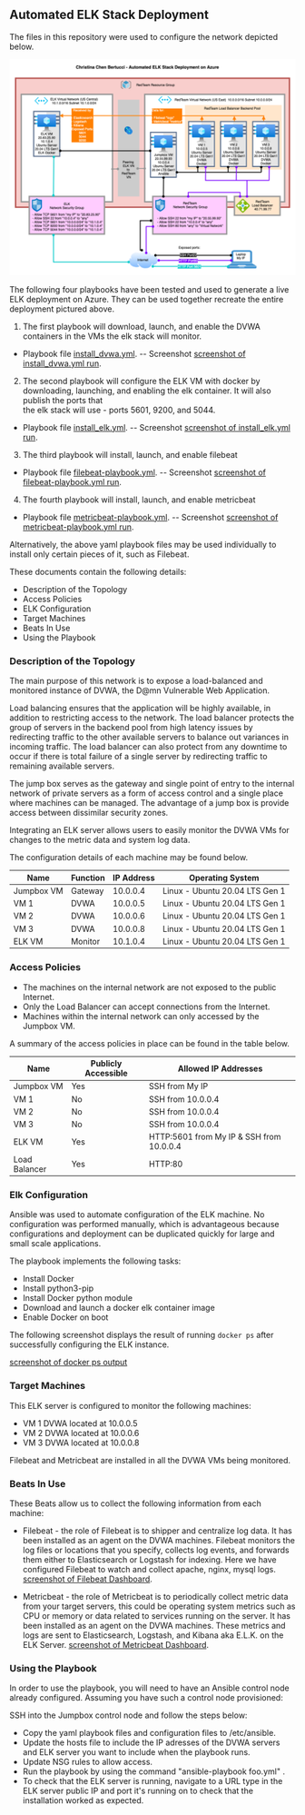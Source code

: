 ## Automated ELK Stack Deployment

The files in this repository were used to configure the network depicted below.

![Diagram Automated ELK Stack Deployment on Azure - Christina Chen Bertucci](https://github.com/livetru2u/cloud-security-elk-stack-on-azure/blob/main/Images/Diagram%20Automated%20ELK%20Stack%20Deployment%20on%20Azure.png)

The following four playbooks have been tested and used to generate a live ELK deployment on Azure. They can be used together recreate the entire deployment pictured above. 

1. The first playbook will download, launch, and enable the DVWA containers in the VMs the elk stack will monitor. 
  - Playbook file [install_dvwa.yml](Ansible/install_dvwa.yml). -- Screenshot [screenshot of install_dvwa.yml run](https://github.com/livetru2u/cloud-security-elk-stack-on-azure/blob/main/Images/install-dvwa.yml%20run%20playbook.png).

  2. The second playbook will configure the ELK VM with docker by downloading, launching, and enabling the elk container. It will also publish the ports that   
    the elk stack will use - ports 5601, 9200, and 5044. 
  - Playbook file [install_elk.yml](Ansible/install_elk.yml). -- Screenshot [screenshot of install_elk.yml run](https://github.com/livetru2u/cloud-security-elk-stack-on-azure/blob/main/Images/install-elk.yml%20run%20playbook.png).

  3. The third playbook will install, launch, and enable filebeat 
  - Playbook file [filebeat-playbook.yml](Ansible/filebeat-playbook.yml). -- Screenshot [screenshot of filebeat-playbook.yml run](https://github.com/livetru2u/cloud-security-elk-stack-on-azure/blob/main/Images/filebeat-playbook.yml%20run%20playbook.png).

  4. The fourth playbook will install, launch, and enable metricbeat 
  - Playbook file [metricbeat-playbook.yml](Ansible/metricbeat-playbook.yml). -- Screenshot [screenshot of metricbeat-playbook.yml run](https://github.com/livetru2u/cloud-security-elk-stack-on-azure/blob/main/Images/metricbeat-playbook.yml%20run%20playbook.png).

  Alternatively, the above yaml playbook files may be used individually to install only certain pieces of it, such as Filebeat.

These documents contain the following details:
- Description of the Topology
- Access Policies
- ELK Configuration
- Target Machines 
- Beats In Use
- Using the Playbook


### Description of the Topology

The main purpose of this network is to expose a load-balanced and monitored instance of DVWA, the D@mn Vulnerable Web Application.

Load balancing ensures that the application will be highly available, in addition to restricting access to the network.
The load balancer protects the group of servers in the backend pool from high latency issues by redirecting traffic to the other available servers to balance out variances in incoming traffic. The load balancer can also protect from any downtime to occur if there is total failure of a single server by redirecting traffic to remaining available servers. 

The jump box serves as the gateway and single point of entry to the internal network of private servers as a form of access control and a single place where machines can be managed. The advantage of a jump box is provide access between dissimilar security zones. 

Integrating an ELK server allows users to easily monitor the DVWA VMs for changes to the metric data and system log data.

The configuration details of each machine may be found below.

| Name         | Function  | IP Address | Operating System                  |
|--------------|-----------|------------|-----------------------------------|
| Jumpbox VM   | Gateway   | 10.0.0.4   | Linux - Ubuntu 20.04 LTS Gen 1    |
| VM 1         | DVWA      | 10.0.0.5   | Linux - Ubuntu 20.04 LTS Gen 1    |
| VM 2         | DVWA      | 10.0.0.6   | Linux - Ubuntu 20.04 LTS Gen 1    |
| VM 3         | DVWA      | 10.0.0.8   | Linux - Ubuntu 20.04 LTS Gen 1    |
| ELK VM       | Monitor   | 10.1.0.4   | Linux - Ubuntu 20.04 LTS Gen 1    | 

### Access Policies

- The machines on the internal network are not exposed to the public Internet. 
- Only the Load Balancer can accept connections from the Internet. 
- Machines within the internal network can only accessed by the Jumpbox VM.

A summary of the access policies in place can be found in the table below.

| Name            | Publicly Accessible | Allowed IP Addresses                          |
|-----------------|---------------------|-----------------------------------------------|
| Jumpbox VM      | Yes                 | SSH from My IP                                |
| VM 1            | No                  | SSH from 10.0.0.4                             |
| VM 2            | No                  | SSH from 10.0.0.4                             |          
| VM 3            | No                  | SSH from 10.0.0.4                             |
| ELK VM          | Yes                 | HTTP:5601 from My IP  &  SSH from 10.0.0.4    |
| Load Balancer   | Yes                 | HTTP:80                                       |

### Elk Configuration

Ansible was used to automate configuration of the ELK machine. No configuration was performed manually, which is advantageous because configurations and deployment can be duplicated quickly for large and small scale applications.

The playbook implements the following tasks:
- Install Docker
- Install python3-pip
- Install Docker python module
- Download and launch a docker elk container image
- Enable Docker on boot

The following screenshot displays the result of running `docker ps` after successfully configuring the ELK instance.

[screenshot of docker ps output](https://github.com/livetru2u/cloud-security-elk-stack-on-azure/blob/main/Images/docker%20ps%20elk%20successful.png)

### Target Machines

This ELK server is configured to monitor the following machines:
- VM 1 DVWA located at 10.0.0.5
- VM 2 DVWA located at 10.0.0.6
- VM 3 DVWA located at 10.0.0.8

Filebeat and Metricbeat are installed in all the DVWA VMs being monitored.  

### Beats In Use

These Beats allow us to collect the following information from each machine:
- Filebeat - the role of Filebeat is to shipper and centralize log data. It has been installed as an agent on the DVWA machines. Filebeat monitors the log files or 
  locations that you specify, collects log events, and forwards them either to Elasticsearch or Logstash for indexing. Here we have configured Filebeat to watch and collect apache, nginx, mysql logs. [screenshot of Filebeat Dashboard](https://github.com/livetru2u/cloud-security-elk-stack-on-azure/blob/main/Images/filebeat%20dashboard%20on%20kibana.png).

- Metricbeat - the role of Metricbeat is to periodically collect metric data from your target servers, this could be operating system metrics such as CPU or memory 
  or data related to services running on the server. It has been installed as an agent on the DVWA machines. These metrics and logs are sent to Elasticsearch, Logstash, and Kibana aka E.L.K. on the ELK Server. [screenshot of Metricbeat Dashboard](https://github.com/livetru2u/cloud-security-elk-stack-on-azure/blob/main/Images/metricbeat%20dashboard%20on%20kibana.png).

### Using the Playbook
In order to use the playbook, you will need to have an Ansible control node already configured. Assuming you have such a control node provisioned: 

SSH into the Jumpbox control node and follow the steps below:
- Copy the yaml playbook files and configuration files to /etc/ansible.
- Update the hosts file to include the IP adresses of the DVWA servers and ELK server you want to include when the playbook runs.
- Update NSG rules to allow access. 
- Run the playbook by using the command "ansible-playbook foo.yml" .
- To check that the ELK server is running, navigate to a URL type in the ELK server public IP and port it's running on to check that the installation worked as 
  expected.

